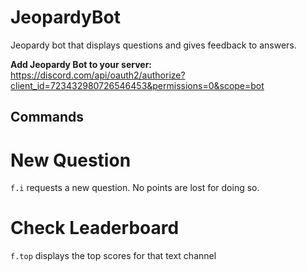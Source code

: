 # JeopardyBot
Jeopardy bot that displays questions and gives feedback to answers. 

**Add Jeopardy Bot to your server:**
https://discord.com/api/oauth2/authorize?client_id=723432980726546453&permissions=0&scope=bot

## Commands
# New Question 
```f.i``` requests a new question. No points are lost for doing so. 


# Check Leaderboard
```f.top``` displays the top scores for that text channel 


